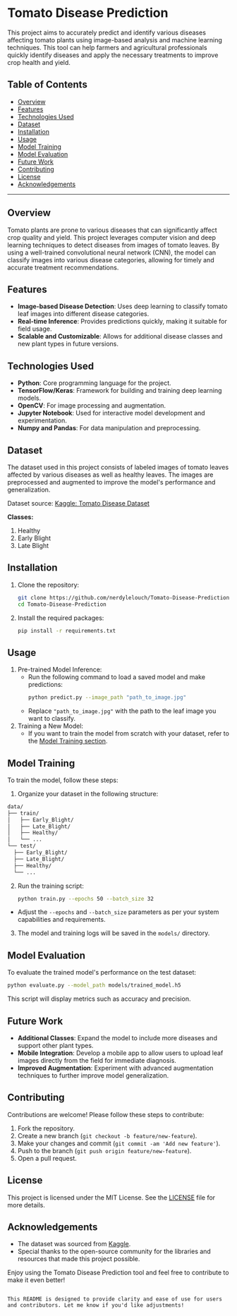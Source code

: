 # Tomato Disease Prediction

This project aims to accurately predict and identify various diseases affecting tomato plants using image-based analysis and machine learning techniques. This tool can help farmers and agricultural professionals quickly identify diseases and apply the necessary treatments to improve crop health and yield.

## Table of Contents
- [Overview](#overview)
- [Features](#features)
- [Technologies Used](#technologies-used)
- [Dataset](#dataset)
- [Installation](#installation)
- [Usage](#usage)
- [Model Training](#model-training)
- [Model Evaluation](#model-evaluation)
- [Future Work](#future-work)
- [Contributing](#contributing)
- [License](#license)
- [Acknowledgements](#acknowledgements)

---

## Overview
Tomato plants are prone to various diseases that can significantly affect crop quality and yield. This project leverages computer vision and deep learning techniques to detect diseases from images of tomato leaves. By using a well-trained convolutional neural network (CNN), the model can classify images into various disease categories, allowing for timely and accurate treatment recommendations.

## Features
- **Image-based Disease Detection**: Uses deep learning to classify tomato leaf images into different disease categories.
- **Real-time Inference**: Provides predictions quickly, making it suitable for field usage.
- **Scalable and Customizable**: Allows for additional disease classes and new plant types in future versions.

## Technologies Used
- **Python**: Core programming language for the project.
- **TensorFlow/Keras**: Framework for building and training deep learning models.
- **OpenCV**: For image processing and augmentation.
- **Jupyter Notebook**: Used for interactive model development and experimentation.
- **Numpy and Pandas**: For data manipulation and preprocessing.

## Dataset
The dataset used in this project consists of labeled images of tomato leaves affected by various diseases as well as healthy leaves. The images are preprocessed and augmented to improve the model's performance and generalization.

Dataset source: [Kaggle: Tomato Disease Dataset](https://www.kaggle.com/datasets/arjuntejaswi/plant-village) 

**Classes:**
1. Healthy
2. Early Blight
3. Late Blight

## Installation
1. Clone the repository:
   ```bash
   git clone https://github.com/nerdylelouch/Tomato-Disease-Prediction.git
   cd Tomato-Disease-Prediction
2. Install the required packages:
   ```bash
   pip install -r requirements.txt

## Usage
1. Pre-trained Model Inference:
   - Run the following command to load a saved model and make predictions:
     ```bash
     python predict.py --image_path "path_to_image.jpg"
   - Replace `"path_to_image.jpg"` with the path to the leaf image you want to classify.
1. Training a New Model:
   - If you want to train the model from scratch with your dataset, refer to the [Model Training section](#model-training).

## Model Training
To train the model, follow these steps:
1. Organize your dataset in the following structure:
  ```bash
data/
├── train/
│   ├── Early_Blight/
│   ├── Late_Blight/
│   ├── Healthy/
│   └── ...
└── test/
    ├── Early_Blight/
    ├── Late_Blight/
    ├── Healthy/
    └── ...
```
2. Run the training script:
   ```bash
   python train.py --epochs 50 --batch_size 32
- Adjust the `--epochs` and `--batch_size` parameters as per your system capabilities and requirements.
3. The model and training logs will be saved in the `models/` directory.
## Model Evaluation
To evaluate the trained model's performance on the test dataset:
```bash
python evaluate.py --model_path models/trained_model.h5
```
This script will display metrics such as accuracy and precision.

## Future Work
- **Additional Classes**: Expand the model to include more diseases and support other plant types.
- **Mobile Integration**: Develop a mobile app to allow users to upload leaf images directly from the field for immediate diagnosis.
- **Improved Augmentation**: Experiment with advanced augmentation techniques to further improve model generalization.

## Contributing
Contributions are welcome! Please follow these steps to contribute:
1. Fork the repository.
2. Create a new branch (`git checkout -b feature/new-feature`).
3. Make your changes and commit (`git commit -am 'Add new feature'`).
4. Push to the branch (`git push origin feature/new-feature`).
5. Open a pull request.

## License
This project is licensed under the MIT License. See the [LICENSE](./LICENSE) file for more details.

## Acknowledgements
- The dataset was sourced from [Kaggle](https://www.kaggle.com/datasets/arjuntejaswi/plant-village).
- Special thanks to the open-source community for the libraries and resources that made this project possible.

Enjoy using the Tomato Disease Prediction tool and feel free to contribute to make it even better!
```vbnet

This README is designed to provide clarity and ease of use for users and contributors. Let me know if you'd like adjustments!
```
